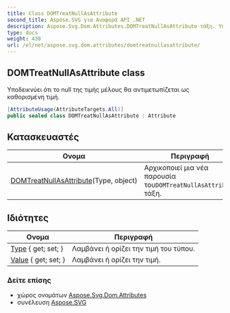 ```yaml
---
title: Class DOMTreatNullAsAttribute
second_title: Aspose.SVG για Αναφορά API .NET
description: Aspose.Svg.Dom.Attributes.DOMTreatNullAsAttribute τάξη. Υποδεικνύει ότι το null της τιμής μέλους θα αντιμετωπίζεται ως καθορισμένη τιμή.
type: docs
weight: 430
url: /el/net/aspose.svg.dom.attributes/domtreatnullasattribute/
---
```

## DOMTreatNullAsAttribute class

Υποδεικνύει ότι το null της τιμής μέλους θα αντιμετωπίζεται ως καθορισμένη τιμή.

```csharp
[AttributeUsage(AttributeTargets.All)]
public sealed class DOMTreatNullAsAttribute : Attribute
```

## Κατασκευαστές

| Ονομα | Περιγραφή |
| --- | --- |
| [DOMTreatNullAsAttribute](domtreatnullasattribute/)(Type, object) | Αρχικοποιεί μια νέα παρουσία του`DOMTreatNullAsAttribute` τάξη. |

## Ιδιότητες

| Ονομα | Περιγραφή |
| --- | --- |
| [Type](../../aspose.svg.dom.attributes/domtreatnullasattribute/type/) { get; set; } | Λαμβάνει ή ορίζει την τιμή του τύπου. |
| [Value](../../aspose.svg.dom.attributes/domtreatnullasattribute/value/) { get; set; } | Λαμβάνει ή ορίζει την τιμή. |

### Δείτε επίσης

* χώρος ονομάτων [Aspose.Svg.Dom.Attributes](../../aspose.svg.dom.attributes/)
* συνέλευση [Aspose.SVG](../../)


